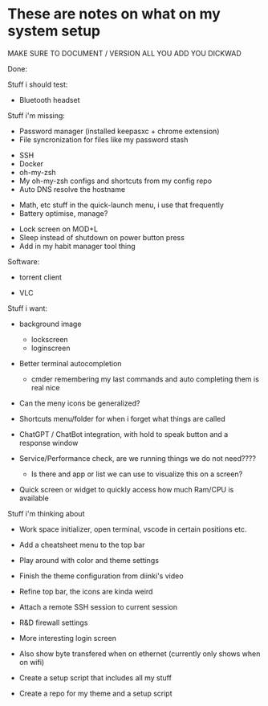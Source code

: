 # These are notes on what on my system setup

MAKE SURE TO DOCUMENT / VERSION ALL YOU ADD YOU DICKWAD

Done:

Stuff i should test:
 - Bluetooth headset

Stuff i'm missing:
 - Password manager (installed keepasxc + chrome extension)
 - File syncronization for files like my password stash
 + SSH
 + Docker
 + oh-my-zsh
 + My oh-my-zsh configs and shortcuts from my config repo 
 + Auto DNS resolve the hostname

 - Math, etc stuff in the quick-launch menu, i use that frequently
 - Battery optimise, manage?

 + Lock screen on MOD+L
 + Sleep instead of shutdown on power button press
 + Add in my habit manager tool thing

Software:
 - torrent client
 + VLC 

Stuff i want:
 - background image
   - lockscreen
   - loginscreen

 - Better terminal autocompletion
    - cmder remembering my last commands and auto completing them is real nice
 - Can the meny icons be generalized?
 - Shortcuts menu/folder for when i forget what things are called

 - ChatGPT / ChatBot integration, with hold to speak button and a response window

 - Service/Performance check, are we running things we do not need????
    - Is there and app or list we can use to visualize this on a screen?

 - Quick screen or widget to quickly access how much Ram/CPU is available

Stuff i'm thinking about
 - Work space initializer, open terminal, vscode in certain positions etc.
 - Add a cheatsheet menu to the top bar
 - Play around with color and theme settings
 - Finish the theme configuration from diinki's video
 - Refine top bar, the icons are kinda weird
 - Attach a remote SSH session to current session
 - R&D firewall settings
 - More interesting login screen
 - Also show byte transfered when on ethernet (currently only shows when on wifi)

 - Create a setup script that includes all my stuff
 - Create a repo for my theme and a setup script

